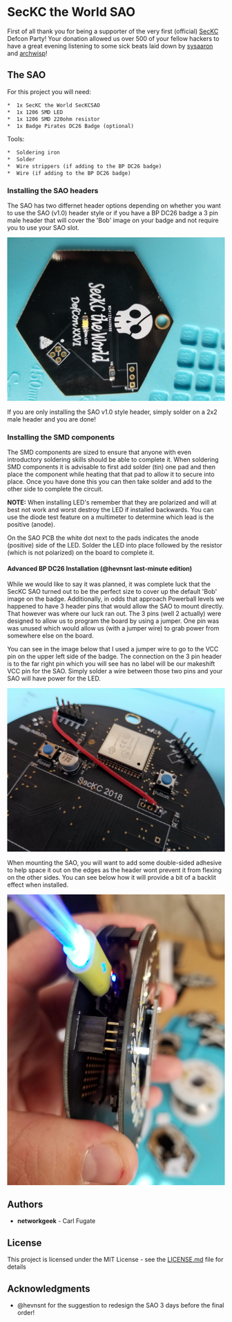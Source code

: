# SecKC the World SAO

First of all thank you for being a supporter of the very first (official) [SecKC](https://www.seckc.org) Defcon Party!
Your donation allowed us over 500 of your fellow hackers to have a great evening listening to some sick beats
laid down by [sysaaron](https://twitter.com/sysaaron) and [archwisp](https://twitter.com/archwisp)!

## The SAO

For this project you will need:

```
*  1x SecKC the World SecKCSAO
*  1x 1206 SMD LED
*  1x 1206 SMD 220ohm resistor
*  1x Badge Pirates DC26 Badge (optional)

```

Tools:

```
*  Soldering iron
*  Solder
*  Wire strippers (if adding to the BP DC26 badge)
*  Wire (if adding to the BP DC26 badge)
```

### Installing the SAO headers

The SAO has two differnet header options depending on whether you want to use the SAO (v1.0) header style
or if you have a BP DC26 badge a 3 pin male header that will cover the 'Bob' image on your badge and not
require you to use your SAO slot.

![SAO Header](img/SecKC-SAO-Header.jpg)

If you are only installing the SAO v1.0 style header, simply solder on a 2x2 male header and you are done!


### Installing the SMD components

The SMD components are sized to ensure that anyone with even introductory soldering skills should be able to
complete it.  When soldering SMD components it is advisable to first add solder (tin) one pad and then place
the component while heating that that pad to allow it to secure into place.  Once you have done this you can then
take solder and add to the other side to complete the circuit.

**NOTE:** When installing LED's remember that they are polarized and will at best not work and worst destroy the LED
if installed backwards.  You can use the diode test feature on a multimeter to determine which lead is the positive
(anode).

On the SAO PCB the white dot next to the pads indicates the anode (positive) side of the LED.  Solder the LED into place
followed by the resistor (which is not polarized) on the board to complete it.

#### Advanced BP DC26 Installation (@hevnsnt last-minute edition)

While we would like to say it was planned, it was complete luck that the SecKC SAO turned out to be
the perfect size to cover up the default 'Bob' image on the badge.  Additionally, in odds that approach
Powerball levels we happened to have 3 header pins that would allow the SAO to mount directly.  That
however was where our luck ran out.  The 3 pins (well 2 actually) were designed to allow us to program the
board by using a jumper.  One pin was was unused which would allow us (with a jumper wire) to grab power from
somewhere else on the board.

You can see in the image below that I used a jumper wire to go to the VCC pin on the upper left side of the
badge.  The connection on the 3 pin header is to the far right pin which you will see has no label will be
our makeshift VCC pin for the SAO.  Simply solder a wire between those two pins and your SAO will have power
for the LED.

![SAO BP DC26 Header](img/SecKC-SAO-VCC-Wire.jpg)

When mounting the SAO, you will want to add some double-sided adhesive to help space it out on the edges as
the header wont prevent it from flexing on the other sides.  You can see below how it will provide a bit of a
backlit effect when installed.

![Backlit SAO](img/SecKC-SAO-BPDC26.jpg)


## Authors

* **networkgeek** - Carl Fugate

## License

This project is licensed under the MIT License - see the [LICENSE.md](../LICENSE.md) file for details

## Acknowledgments

* @hevnsnt for the suggestion to redesign the SAO 3 days before the final order!
